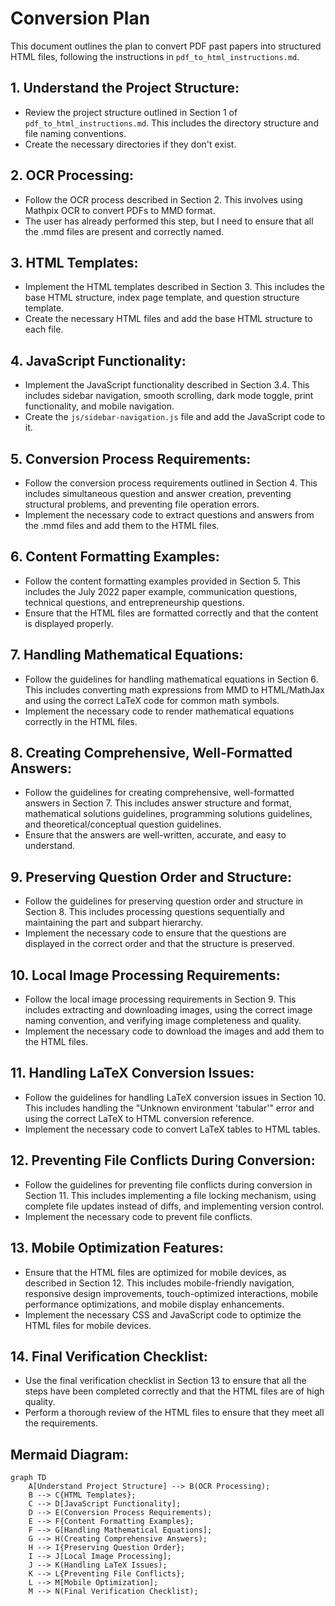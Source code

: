 # Conversion Plan

This document outlines the plan to convert PDF past papers into structured HTML files, following the instructions in `pdf_to_html_instructions.md`.

## 1. Understand the Project Structure:

*   Review the project structure outlined in Section 1 of `pdf_to_html_instructions.md`. This includes the directory structure and file naming conventions.
*   Create the necessary directories if they don't exist.

## 2. OCR Processing:

*   Follow the OCR process described in Section 2. This involves using Mathpix OCR to convert PDFs to MMD format.
*   The user has already performed this step, but I need to ensure that all the .mmd files are present and correctly named.

## 3. HTML Templates:

*   Implement the HTML templates described in Section 3. This includes the base HTML structure, index page template, and question structure template.
*   Create the necessary HTML files and add the base HTML structure to each file.

## 4. JavaScript Functionality:

*   Implement the JavaScript functionality described in Section 3.4. This includes sidebar navigation, smooth scrolling, dark mode toggle, print functionality, and mobile navigation.
*   Create the `js/sidebar-navigation.js` file and add the JavaScript code to it.

## 5. Conversion Process Requirements:

*   Follow the conversion process requirements outlined in Section 4. This includes simultaneous question and answer creation, preventing structural problems, and preventing file operation errors.
*   Implement the necessary code to extract questions and answers from the .mmd files and add them to the HTML files.

## 6. Content Formatting Examples:

*   Follow the content formatting examples provided in Section 5. This includes the July 2022 paper example, communication questions, technical questions, and entrepreneurship questions.
*   Ensure that the HTML files are formatted correctly and that the content is displayed properly.

## 7. Handling Mathematical Equations:

*   Follow the guidelines for handling mathematical equations in Section 6. This includes converting math expressions from MMD to HTML/MathJax and using the correct LaTeX code for common math symbols.
*   Implement the necessary code to render mathematical equations correctly in the HTML files.

## 8. Creating Comprehensive, Well-Formatted Answers:

*   Follow the guidelines for creating comprehensive, well-formatted answers in Section 7. This includes answer structure and format, mathematical solutions guidelines, programming solutions guidelines, and theoretical/conceptual question guidelines.
*   Ensure that the answers are well-written, accurate, and easy to understand.

## 9. Preserving Question Order and Structure:

*   Follow the guidelines for preserving question order and structure in Section 8. This includes processing questions sequentially and maintaining the part and subpart hierarchy.
*   Implement the necessary code to ensure that the questions are displayed in the correct order and that the structure is preserved.

## 10. Local Image Processing Requirements:

*   Follow the local image processing requirements in Section 9. This includes extracting and downloading images, using the correct image naming convention, and verifying image completeness and quality.
*   Implement the necessary code to download the images and add them to the HTML files.

## 11. Handling LaTeX Conversion Issues:

*   Follow the guidelines for handling LaTeX conversion issues in Section 10. This includes handling the "Unknown environment 'tabular'" error and using the correct LaTeX to HTML conversion reference.
*   Implement the necessary code to convert LaTeX tables to HTML tables.

## 12. Preventing File Conflicts During Conversion:

*   Follow the guidelines for preventing file conflicts during conversion in Section 11. This includes implementing a file locking mechanism, using complete file updates instead of diffs, and implementing version control.
*   Implement the necessary code to prevent file conflicts.

## 13. Mobile Optimization Features:

*   Ensure that the HTML files are optimized for mobile devices, as described in Section 12. This includes mobile-friendly navigation, responsive design improvements, touch-optimized interactions, mobile performance optimizations, and mobile display enhancements.
*   Implement the necessary CSS and JavaScript code to optimize the HTML files for mobile devices.

## 14. Final Verification Checklist:

*   Use the final verification checklist in Section 13 to ensure that all the steps have been completed correctly and that the HTML files are of high quality.
*   Perform a thorough review of the HTML files to ensure that they meet all the requirements.

## Mermaid Diagram:

```mermaid
graph TD
    A[Understand Project Structure] --> B(OCR Processing);
    B --> C{HTML Templates};
    C --> D[JavaScript Functionality];
    D --> E(Conversion Process Requirements);
    E --> F{Content Formatting Examples};
    F --> G[Handling Mathematical Equations];
    G --> H(Creating Comprehensive Answers);
    H --> I{Preserving Question Order};
    I --> J[Local Image Processing];
    J --> K(Handling LaTeX Issues);
    K --> L{Preventing File Conflicts};
    L --> M[Mobile Optimization];
    M --> N(Final Verification Checklist);